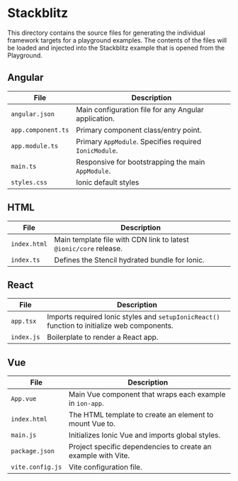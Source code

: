 # Stackblitz

This directory contains the source files for generating the individual framework targets for a playground examples. The contents of the files will be loaded and injected into the Stackblitz example that is opened from the Playground.

## Angular

| File               | Description                                            |
| ------------------ | ------------------------------------------------------ |
| `angular.json`     | Main configuration file for any Angular application.   |
| `app.component.ts` | Primary component class/entry point.                   |
| `app.module.ts`    | Primary `AppModule`. Specifies required `IonicModule`. |
| `main.ts`          | Responsive for bootstrapping the main `AppModule`.     |
| `styles.css`       | Ionic default styles                                   |

## HTML

| File         | Description                                                       |
| ------------ | ----------------------------------------------------------------- |
| `index.html` | Main template file with CDN link to latest `@ionic/core` release. |
| `index.ts`   | Defines the Stencil hydrated bundle for Ionic.                    |

## React

| File       | Description                                                                                  |
| ---------- | -------------------------------------------------------------------------------------------- |
| `app.tsx`  | Imports required Ionic styles and `setupIonicReact()` function to initialize web components. |
| `index.js` | Boilerplate to render a React app.                                                           |

## Vue

| File             | Description                                                   |
| ---------------- | ------------------------------------------------------------- |
| `App.vue`        | Main Vue component that wraps each example in `ion-app`.      |
| `index.html`     | The HTML template to create an element to mount Vue to.       |
| `main.js`        | Initializes Ionic Vue and imports global styles.              |
| `package.json`   | Project specific dependencies to create an example with Vite. |
| `vite.config.js` | Vite configuration file.                                      |

